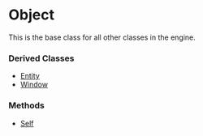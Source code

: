 # Object

This is the base class for all other classes in the engine.

### Derived Classes
- [Entity](CPP_Entity.md)
- [Window](CPP_Window.md)

### Methods
- [Self](CPP_Object_Self.md)

